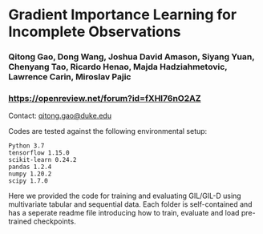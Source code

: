 # Gradient Importance Learning for Incomplete Observations

### Qitong Gao, Dong Wang, Joshua David Amason, Siyang Yuan, Chenyang Tao, Ricardo Henao, Majda Hadziahmetovic, Lawrence Carin, Miroslav Pajic

### https://openreview.net/forum?id=fXHl76nO2AZ

Contact: qitong.gao@duke.edu

Codes are tested against the following environmental setup:
```
Python 3.7
tensorflow 1.15.0
scikit-learn 0.24.2
pandas 1.2.4
numpy 1.20.2
scipy 1.7.0
```

Here we provided the code for training and evaluating GIL/GIL-D using multivariate tabular and sequential data. Each folder is self-contained and has a seperate readme file introducing how to train, evaluate and load pre-trained checkpoints.
